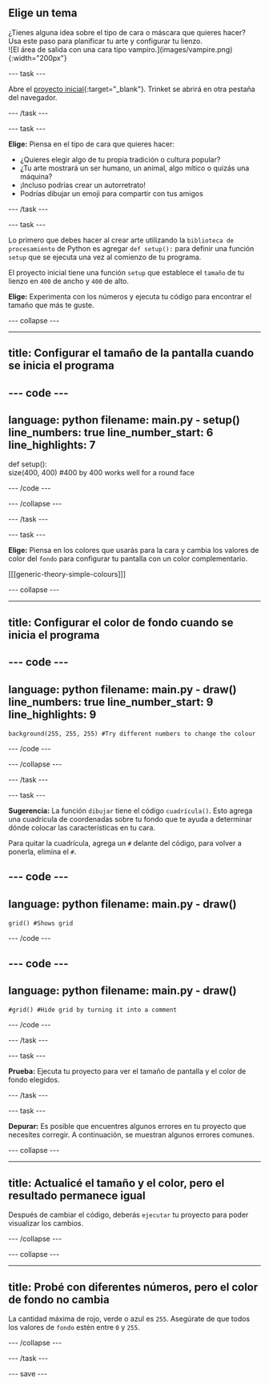 ## Elige un tema

<div style="display: flex; flex-wrap: wrap">
<div style="flex-basis: 200px; flex-grow: 1; margin-right: 15px;">
¿Tienes alguna idea sobre el tipo de cara o máscara que quieres hacer? Usa este paso para planificar tu arte y configurar tu lienzo.
</div>
<div>
![El área de salida con una cara tipo vampiro.](images/vampire.png){:width="200px"}
</div>
</div>

--- task ---

Abre el [proyecto inicial](https://trinket.io/library/trinkets/54d15b9cdf){:target="_blank"}. Trinket se abrirá en otra pestaña del navegador.

--- /task ---

--- task ---

**Elige:** Piensa en el tipo de cara que quieres hacer:
+ ¿Quieres elegir algo de tu propia tradición o cultura popular?
+ ¿Tu arte mostrará un ser humano, un animal, algo mítico o quizás una máquina?
+ ¡Incluso podrías crear un autorretrato!
+ Podrías dibujar un emoji para compartir con tus amigos

--- /task ---

--- task ---

Lo primero que debes hacer al crear arte utilizando la `biblioteca de procesamiento` de Python es agregar `def setup():` para definir una función `setup` que se ejecuta una vez al comienzo de tu programa.

El proyecto inicial tiene una función `setup` que establece el `tamaño` de tu lienzo en `400` de ancho y `400` de alto.

**Elige:** Experimenta con los números y ejecuta tu código para encontrar el tamaño que más te guste.

--- collapse ---

---
title: Configurar el tamaño de la pantalla cuando se inicia el programa
---

--- code ---
---
language: python filename: main.py - setup() line_numbers: true line_number_start: 6
line_highlights: 7
---
def setup():   
size(400, 400) #400 by 400 works well for a round face

--- /code ---

--- /collapse ---

--- /task ---

--- task ---

**Elige:** Piensa en los colores que usarás para la cara y cambia los valores de color del `fondo` para configurar tu pantalla con un color complementario.

[[[generic-theory-simple-colours]]]

--- collapse ---

---
title: Configurar el color de fondo cuando se inicia el programa
---

--- code ---
---
language: python filename: main.py - draw() line_numbers: true line_number_start: 9
line_highlights: 9
---

    background(255, 255, 255) #Try different numbers to change the colour

--- /code ---

--- /collapse ---

--- /task ---

--- task ---

**Sugerencia:** La función `dibujar` tiene el código `cuadrícula()`. Esto agrega una cuadrícula de coordenadas sobre tu fondo que te ayuda a determinar dónde colocar las características en tu cara.

Para quitar la cuadrícula, agrega un `#` delante del código, para volver a ponerla, elimina el `#`.

--- code ---
---
language: python
filename: main.py - draw()
---

    grid() #Shows grid

--- /code ---

--- code ---
---
language: python
filename: main.py - draw()
---

    #grid() #Hide grid by turning it into a comment

--- /code ---

--- /task ---

--- task ---

**Prueba:** Ejecuta tu proyecto para ver el tamaño de pantalla y el color de fondo elegidos.

--- /task ---


--- task ---

**Depurar:** Es posible que encuentres algunos errores en tu proyecto que necesites corregir. A continuación, se muestran algunos errores comunes.

--- collapse ---

---
title: Actualicé el tamaño y el color, pero el resultado permanece igual
---

Después de cambiar el código, deberás `ejecutar` tu proyecto para poder visualizar los cambios.

--- /collapse ---

--- collapse ---

---
title: Probé con diferentes números, pero el color de fondo no cambia
---

La cantidad máxima de rojo, verde o azul es `255`. Asegúrate de que todos los valores de `fondo` estén entre `0` y `255`.

--- /collapse ---

--- /task ---

--- save ---

